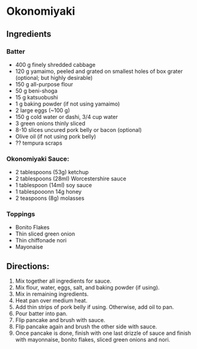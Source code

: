 # Okonomiyaki

## Ingredients
### Batter
- 400 g finely shredded cabbage
- 120 g yamaimo, peeled and grated on smallest holes of box grater (optional; but highly desirable) 
- 150 g all-purpose flour
- 50 g beni-shoga
- 15 g katsuobushi
- 1 g baking powder (if not using yamaimo)
- 2 large eggs (~100 g)
- 150 g cold water or dashi, 3/4 cup water
- 3 green onions thinly sliced
- 8-10 slices uncured pork belly or bacon (optional)
- Olive oil (if not using pork belly)
- ?? tempura scraps

### Okonomiyaki Sauce:  
- 2 tablespoons (53g)  ketchup 
- 2 tablespoons (28ml) Worcestershire sauce 
- 1 tablespoon (14ml) soy sauce 
- 1 tablespooonn 14g honey 
- 2 teaspoons (8g) molasses

### Toppings
- Bonito Flakes   
- Thin sliced green onion   
- Thin chiffonade nori
- Mayonaise

## Directions:
1. Mix together all ingredients for sauce.
2. Mix flour, water, eggs, salt, and baking powder (if using).
3. Mix in remaining ingredients. 
6. Heat pan over medium heat.
7. Add thin strips of pork belly if using. Otherwise, add oil to pan.
8. Pour batter into pan. 
9. Flip pancake and brush with sauce. 
10. Flip pancake again and brush the other side with sauce. 
11. Once pancake is done, finish with one last drizzle of sauce and finish with 
mayonnaise, bonito flakes, sliced green onions and nori.